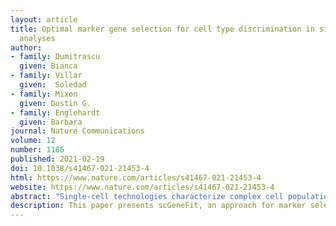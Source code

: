 ```yaml
---
layout: article
title: Optimal marker gene selection for cell type discrimination in single cell
  analyses
author: 
- family: Dumitrascu
  given: Bianca
- family: Villar
  given:  Soledad 
- family: Mixon 
  given: Dustin G. 
- family: Englehardt
  given: Barbara
journal: Nature Communications
volume: 12
number: 1186
published: 2021-02-19
doi: 10.1038/s41467-021-21453-4
html: https://www.nature.com/articles/s41467-021-21453-4
website: https://www.nature.com/articles/s41467-021-21453-4
abstract: "Single-cell technologies characterize complex cell populations across multiple data modalities at unprecedented scale and resolution. Multi-omic data for single cell gene expression, in situ hybridization, or single cell chromatin states are increasingly available across diverse tissue types. When isolating specific cell types from a sample of disassociated cells or performing in situ sequencing in collections of heterogeneous cells, one challenging task is to select a small set of informative markers that robustly enable the identification and discrimination of specific cell types or cell states as precisely as possible. Given single cell RNA-seq data and a set of cellular labels to discriminate, scGeneFit selects gene markers that jointly optimize cell label recovery using label-aware compressive classification methods. This results in a substantially more robust and less redundant set of markers than existing methods, most of which identify markers that separate each cell label from the rest. When applied to a data set given a hierarchy of cell types as labels, the markers found by our method improves the recovery of the cell type hierarchy with fewer markers than existing methods using a computationally efficient and principled optimization."
description: This paper presents scGeneFit, an approach for marker selection in single cell RNA-seq. This method selects gene markers that jointly optimize cell label recovery using label-aware compressive classification methods. 
---
```


